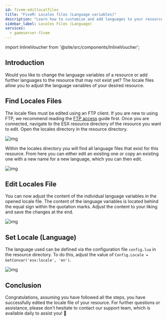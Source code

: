 ```yaml
---
id: fivem-editlocalfiles
title: "FiveM: Locales files (Language variables)"
description: "Learn how to customize and add languages to your resource for a personalized experience → Learn more now"
sidebar_label: Locales Files (Language)
services:
  - gameserver-fivem
---
```


import InlineVoucher from '@site/src/components/InlineVoucher';



## Introduction

Would you like to change the language variables of a resource or add further languages to the resource that may not exist yet? The locale files allow you to adjust the language variables of your desired resource. 

<InlineVoucher />



## Find Locales Files

The locale files must be edited using an FTP client. If you are new to using FTP, we recommend reading the [FTP access](gameserver-ftpaccess.md) guide first. Once you are connected, navigate to the ESX resource directory of the resource you want to edit. Open the locales directory in the resource directory. 

![img](https://screensaver01.zap-hosting.com/index.php/s/wZmADsGGNzEseH4/download)

Within the locales directory you will find all language files that exist for this resource. From here you can either edit an existing one or copy an existing one with a new name for a new language, which you can then edit. 

![img](https://screensaver01.zap-hosting.com/index.php/s/5GxWeFRZSxRDn3w/preview)

## Edit Locales File

You can now adjust the content of the individual language variables in the opened locale file. The content of the language variables is located behind the equal sign within the quotation marks. Adjust the content to your liking and save the changes at the end. 

![img](https://screensaver01.zap-hosting.com/index.php/s/FBDP2rBKabx3NEF/preview)



## Set Locale (Language)

The language used can be defined via the configuration file `config.lua` in the resource directory. To do this, adjust the value of `Config.Locale = GetConvar('esx:locale', 'en')`. 

![img](https://screensaver01.zap-hosting.com/index.php/s/b3HkR9Qez5Pb7re/preview)



## Conclusion

Congratulations, assuming you have followed all the steps, you have successfully edited the locale file of your resource.  For further questions or assistance, please don't hesitate to contact our support team, which is available daily to assist you! 🙂

<InlineVoucher />
